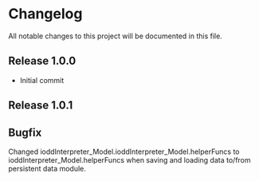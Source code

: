 # Changelog
All notable changes to this project will be documented in this file.

## Release 1.0.0
- Initial commit

## Release 1.0.1
## Bugfix
Changed ioddInterpreter_Model.ioddInterpreter_Model.helperFuncs to ioddInterpreter_Model.helperFuncs when saving and loading data to/from persistent data module.